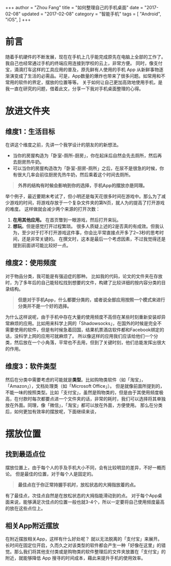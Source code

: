 +++
author = "Zhou Fang"
title = "如何整理自己的手机桌面"
date = "2017-02-08"
updated = "2017-02-08"
category = "智能手机"
tags = [
    "Android",
    "iOS",
]
+++

# 前言
随着手机硬件的不断发展，现在在手机上几乎能完成原先在电脑上全部的工作了。我自己也经常通过手机的终端应用连接到学校的云上，非常方便。
同时，像支付宝，滴滴打车这样的工具应用的普及，原先鲜有人使用的手机 App 从新鲜事物逐渐演变成了生活的必需品。可是，App数量的爆炸也带来了很多问题。如常用和不常用的软件的界定，摆放的位置等等。
关于如何让自己更加高效地使用手机，是我一直在研究的问题，借着此文，分享一下我对手机桌面整理的心得。
<!--more-->

# 放进文件夹
## 维度1：生活目标
在讲这个维度之前，先讲一个我学设计的朋友的的新想法。
* 当你的房屋构造为「卧室-厕所-厨房」，你在起床后自然会先去厕所，然后再去厨房热牛奶。
* 可以当你的房屋构造改为「卧室-厨房-厕所」之后，在尿不是很急的时候，你有很大几率会前往厨房先热牛奶，然后乘着这个时间去厕所。

> **外界的结构有时候会影响到你的选择，手机App的摆放亦是同理。**

举个例子，最近要期末考试了，但小明还是每天花很多时间在游戏中。那么为了减少游戏的时间，将游戏存放于一个复杂文件夹的第N页，就人为的提高了打开游戏的难度。
这样做就会减少两个来源的打开次数：
1. **在用其他应用。** 在首页瞥到一眼游戏，然后打开来玩。
2. **想玩**。但是感觉打开过程繁琐。
很多人质疑上述的2是否真的有成效。但我认为，至少对于打不打开游戏这件事，你会比平常直接点开多了2~3秒的思考时间，还是非常关键的。
在撰文时，这本是最后一个考虑因素，不过我觉得还是提到前面讲可能比较好一点。

## 维度2：使用频度
对于物品分类，我可能是有强迫症的那种。
比如我的代码，论文的文件夹在存放时，为了多年后的自己能轻松找到想要的文件，构建了比较详细的按内容分类的目录结构。

> **但是对于手机App，什么都要分类的，或者说全部应用按照一个模式来进行分类并不是一个好的选择。**

为什么这样说呢，由于手机中存在大量的使用频度不高但在某些时刻重新安装却异常麻烦的应用。比如用来科学上网的「Shadowsocks」，在国外的时候是完全不需要使用的软件，但是有时候急着回国，结果机票酒店软件都和Facebook绑定的话，没科学上网的应用可就麻烦了。
所以像这样的应用我们应该给他们一个分类，然后放在一个小角落，平常也不去用，但到了关键时刻，他们总能发挥出很大的作用。

## 维度3：软件类型
然后在分类中需要考虑的可能就是**类型**。比如购物类软件（如「淘宝」，「Amazon」），文档处理类（如「Microsoft Office」）。
但是就像前面所提到的，不能一味的按照类型。比如「支付宝」，虽然是购物类的，但是由于其使用频度极高，在付款时每次都要点进一个文件夹的话，非常的耗时，我们可以选择将其单独放在外面。同理，像「微信」，「淘宝」都可以放在外面，方便使用。
那么在分类后，如何更加有效率的摆放呢，下面继续来谈，

# 摆放位置
## 找到最适点位
摆放位置上，由于每个人的手及手机大小不同，会有比较明显的差异，不好一概而论。
但是最佳的位置，对于每个人是固定的。

> **最佳点在于你正常持握手机时，放松状态的大拇指放着的点。**

有了最佳点，次佳点自然是在放松状态的大拇指能滑动到的点。
对于每个App桌面来说，能够满足次佳点的位置一般也就3-4个，所以一定要将自己使用频度最高的放在这些点位上。

## 相关App附近摆放
在附近摆放相关App，这样有什么好处呢？
就以无法脱离的「支付宝」来展开。
长时间在固定位开启，久而久之对该类型的软件都会产生一种「好像在这里」的错觉。那么我们将其他支付类或是购物类的软件整理后的文件夹放置在「支付宝」的附近，就能够降低 App 搜寻的时间成本，藉此来提升手机的使用效率。
